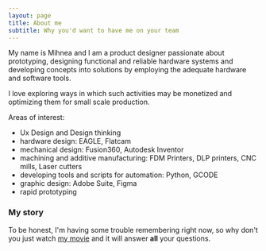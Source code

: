 ```yaml
---
layout: page
title: About me
subtitle: Why you'd want to have me on your team
---
```


My name is Mihnea and I am a product designer passionate about prototyping, designing functional and reliable hardware systems and developing concepts into solutions by employing the adequate hardware and software tools.

I love exploring ways in which such activities may be monetized and optimizing them for small scale production.

Areas of interest:
- Ux Design and Design thinking
- hardware design: EAGLE, Flatcam
- mechanical design: Fusion360, Autodesk Inventor
- machining and additive manufacturing: FDM Printers, DLP printers, CNC mills, Laser cutters
- developing tools and scripts for automation: Python, GCODE
- graphic design: Adobe Suite, Figma
- rapid prototyping





### My story

To be honest, I'm having some trouble remembering right now, so why don't you just watch [my movie](https://www.youtube.com/watch?v=dQw4w9WgXcQ) and it will answer **all** your questions.
